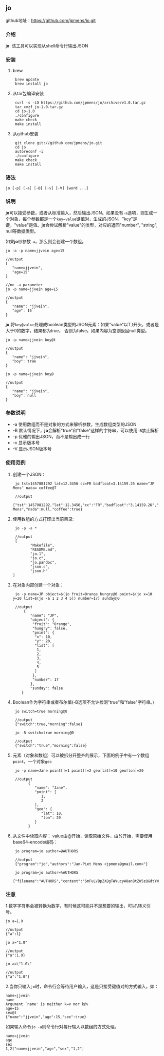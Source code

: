 ## jo
github地址：https://github.com/jpmens/jo.git

### 介绍

**jo**: 该工具可以实现从shell命令行输出JSON



### 安装

1. brew

		brew update
		brew install jo
		
		
2. 从tar包编译安装

		curl -s -LO https://github.com/jpmens/jo/archive/v1.0.tar.gz
		tar xvzf jo-1.0.tar.gz
		cd jo-1.0
		./configure
		make check
		make install

3. 从github安装
		
		git clone git://github.com/jpmens/jo.git
		cd jo
		autoreconf -i
		./configure
		make check
		make install

### 语法

```
jo [-p] [-a] [-B] [-v] [-V] [word ...]
```

### 说明

**jo**可以接受参数，或者从标准输入，然后输出JSON。如果没有`-a`选项，则生成一个对象，每个参数都是一个`key=value`键值对，生成的JSON，"key"是键，"value"是值。**jo**会尝试解析"value"的类型，对应的返回"number", "string", null等数据类型。


如果**jo**带参数`-a`，那么则会创建一个数组。

```
jo -a -p name=jjvein age=15

//output
[
   "name=jjvein",
   "age=15"
]

//no -a parameter
jo -p name=jjvein age=15

//output
{
   "name": "jjvein",
   "age": 15
}
```

**jo** 将`key@value`处理成boolean类型的JSON元素：如果"value"以T,t开头，或者是大于0的数字，结果都为true， 否则为false。如果内容为空则返回null类型。

```
jo -p name=jjvein boy@t

//output
{
   "name": "jjvein",
   "boy": true
}

jo -p name=jjvein boy@

//output
{
   "name": "jjvein",
   "boy": null
}
```


### 参数说明

- -a 使用数组而不是对象的方式来解析参数，生成数组类型的JSON
- -B 默认情况下，**jo**会解析"true"和"false"这样的字符串，可以使用`-B`禁止解析
- -p 优雅的输出JSON，而不是输出成一行
- -v 显示版本号
- -V 显示JSON版本号

### 使用范例

1. 创建一个JSON：
		
		jo tst=1457081292 lat=12.3456 cc=FR badfloat=3.14159.26 name="JP Mens" nada= coffee@T
		
		//output
		{"tst":1457081292,"lat":12.3456,"cc":"FR","badfloat":"3.14159.26","name":"JP Mens","nada":null,"coffee":true}


2. 使用数组的方式打印出当前目录:

		jo -p -a *
		
		//output
		[
               "Makefile",
               "README.md",
               "jo.1",
               "jo.c",
               "jo.pandoc",
               "json.c",
               "json.h"
       ]
	
	
3. 在对象内部创建一个对象：

		jo -p name=JP object=$(jo fruit=Orange hungry@0 point=$(jo x=10 y=20 list=$(jo -a 1 2 3 4 5)) number=17) sunday@0
		
		//output
		    {
               "name": "JP",
               "object": {
                "fruit": "Orange",
                "hungry": false,
                "point": {
                 "x": 10,
                 "y": 20,
                 "list": [
                  1,
                  2,
                  3,
                  4,
                  5
                 ]
                },
                "number": 17
               },
               "sunday": false
           }
	

4. Boolean作为字符串或者布尔值(-B选项不允许检测"true"和"false"字符串。)

		jo switch=true morning@0
		
		//output
		{"switch":true,"morning":false}
		
		jo -B switch=true morning@0
		
		//output
		{"switch":"true","morning":false}
		
5. 元素（对象和数组）可以被拆分开整齐的展示，下面的例子中有一个数组`point`，一个对象`geo`

		jo -p name=Jane point[]=1 point[]=2 geo[lat]=10 geo[lon]=20
		
		//output
              {
                 "name": "Jane",
                 "point": [
                    1,
                    2
                 ],
                 "geo": {
                    "lat": 10,
                    "lon": 20
                 }
              }

6. 从文件中读取内容： value由@开始，读取原始文件，由%开始，需要使用base64-encode编码：

		jo program=jo author=@AUTHORS
		
		//output 
		{"program":"jo","authors":"Jan-Piet Mens <jpmens@gmail.com>"}
		
		jo program=jo author=%AUTHORS
		{"filename":"AUTHORS","content":"SmFuLVBpZXQgTWVucyA8anBtZW5zQGdtYWlsLmNvbT4K"}
		

### 注意

1.数字字符串会被转换为数字，有时候这可能并不是想要的输出，可以\转义引号。

```
jo a=1.0

//output 
{"a":1}

jo a="1.0"

//output
{"a":1.0}

jo a=\"1.0\"

//output
{"a":"1.0"}
```

2.当你只输入`jo`时，命令行会等待用户输入，这是只接受键值对的方式输入，如： 

```
name=jjvein
name
Argument `name' is neither k=v nor k@v
age=15
sex@t
{"name":"jjvein","age":15,"sex":true}
```

如果输入命令`jo -a`则命令行对每行输入以数组的方式处理。

```
name=jjvein
age
sex
1,2["name=jjvein","age","sex","1,2"]
```



